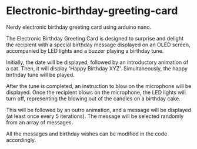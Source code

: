 # Electronic-birthday-greeting-card
Nerdy electronic birthday greeting card using arduino nano.

The Electronic Birthday Greeting Card is designed to surprise and delight the recipient with a special birthday message displayed on an OLED screen, accompanied by LED lights and a buzzer playing a birthday tune.

Initially, the date will be displayed, followed by an introductory animation of a cat. Then, it will display 'Happy Birthday XYZ'. Simultaneously, the happy birthday tune will be played.

After the tune is completed, an instruction to blow on the microphone will be displayed. Once the recipient blows on the microphone, the LED lights will turn off, representing the blowing out of the candles on a birthday cake.

This will be followed by an outro animation, and a message will be displayed (at least once every 5 iterations). The message will be selected randomly from an array of messages.

All the messages and birthday wishes can be modified in the code accordingly.
